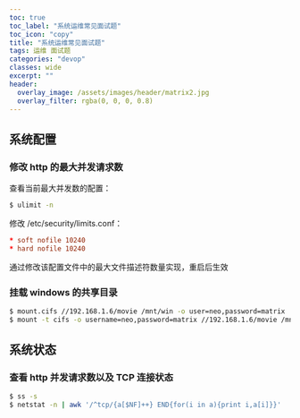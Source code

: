 ```yaml
---
toc: true
toc_label: "系统运维常见面试题"
toc_icon: "copy"
title: "系统运维常见面试题"
tags: 运维 面试题
categories: "devop"
classes: wide
excerpt: ""
header:
  overlay_image: /assets/images/header/matrix2.jpg
  overlay_filter: rgba(0, 0, 0, 0.8)
---
```



## 系统配置


### 修改 http 的最大并发请求数

查看当前最大并发数的配置：

```bash
$ ulimit -n
```

修改 /etc/security/limits.conf：

```conf
* soft nofile 10240
* hard nofile 10240
```

通过修改该配置文件中的最大文件描述符数量实现，重启后生效


### 挂载 windows 的共享目录

```bash
$ mount.cifs //192.168.1.6/movie /mnt/win -o user=neo,password=matrix
$ mount -t cifs -o username=neo,password=matrix //192.168.1.6/movie /mnt/win
```






## 系统状态

### 查看 http 并发请求数以及 TCP 连接状态

```bash
$ ss -s
$ netstat -n | awk '/^tcp/{a[$NF]++} END{for(i in a){print i,a[i]}}'
```
